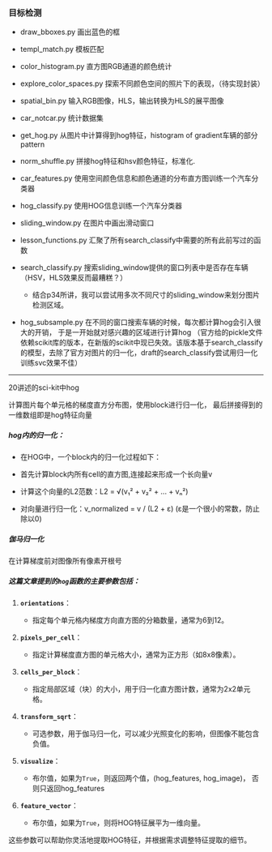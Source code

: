 ### 目标检测

- draw_bboxes.py 画出蓝色的框

- templ_match.py 模板匹配

- color_histogram.py 直方图RGB通道的颜色统计

- explore_color_spaces.py 探索不同颜色空间的照片下的表现，（待实现封装）

- spatial_bin.py 输入RGB图像，HLS，输出转换为HLS的展平图像

- car_notcar.py 统计数据集

- get_hog.py 从图片中计算得到hog特征，histogram of gradient车辆的部分pattern

- norm_shuffle.py 拼接hog特征和hsv颜色特征，标准化.

- car_features.py 使用空间颜色信息和颜色通道的分布直方图训练一个汽车分类器

- hog_classify.py 使用HOG信息训练一个汽车分类器

- sliding_window.py 在图片中画出滑动窗口

- lesson_functions.py 汇聚了所有search_classify中需要的所有此前写过的函数

- search_classify.py 搜索sliding_window提供的窗口列表中是否存在车辆（HSV，HLS效果反而最糟糕？）

  - 结合p34所讲，我可以尝试用多次不同尺寸的sliding_window来划分图片检测区域。
  
- hog_subsample.py 在不同的窗口搜索车辆的时候，每次都计算hog会引入很大的开销，
于是一开始就对感兴趣的区域进行计算hog
（官方给的pickle文件依赖scikit库的版本，在新版的scikit中现已失效。该版本基于search_classify的模型，去除了官方对图片的归一化，draft的search_classify尝试用归一化训练svc效果不佳）


----

20讲述的sci-kit中hog

计算图片每个单元格的梯度直方分布图，使用block进行归一化，
最后拼接得到的一维数组即是hog特征向量

##### hog内的归一化：

- 在HOG中，一个block内的归一化过程如下：

- 首先计算block内所有cell的直方图,连接起来形成一个长向量v

- 计算这个向量的L2范数：L2 = √(v₁² + v₂² + ... + vₙ²)

- 对向量进行归一化：v_normalized = v / (L2 + ε) (ε是一个很小的常数，防止除以0)

##### 伽马归一化

在计算梯度前对图像所有像素开根号

##### 这篇文章提到的`hog`函数的主要参数包括：

1. **`orientations`**：  
   - 指定每个单元格内梯度方向直方图的分箱数量，通常为6到12。

2. **`pixels_per_cell`**：  
   - 指定计算梯度直方图的单元格大小，通常为正方形（如8x8像素）。

3. **`cells_per_block`**：  
   - 指定局部区域（块）的大小，用于归一化直方图计数，通常为2x2单元格。

4. **`transform_sqrt`**：  
   - 可选参数，用于伽马归一化，可以减少光照变化的影响，但图像不能包含负值。

5. **`visualize`**：  
   - 布尔值，如果为`True`，则返回两个值，(hog_features, hog_image)，
   否则只返回hog_features

6. **`feature_vector`**：  
   - 布尔值，如果为`True`，则将HOG特征展平为一维向量。

这些参数可以帮助你灵活地提取HOG特征，并根据需求调整特征提取的细节。

        
